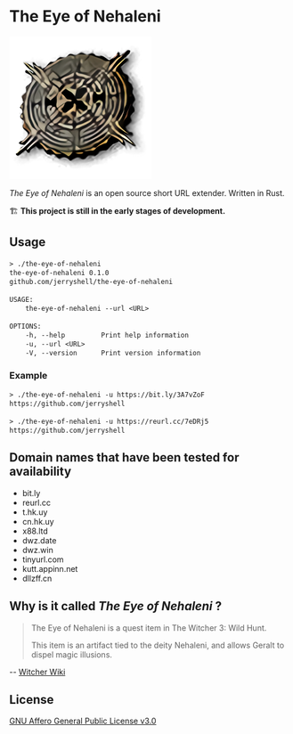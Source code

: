 # The Eye of Nehaleni

![logo](./logo.png)

*The Eye of Nehaleni* is an open source short URL extender. Written in Rust.

🏗 **This project is still in the early stages of development.**

## Usage

```
> ./the-eye-of-nehaleni
the-eye-of-nehaleni 0.1.0
github.com/jerryshell/the-eye-of-nehaleni

USAGE:
    the-eye-of-nehaleni --url <URL>

OPTIONS:
    -h, --help         Print help information
    -u, --url <URL>    
    -V, --version      Print version information
```

### Example

```
> ./the-eye-of-nehaleni -u https://bit.ly/3A7vZoF
https://github.com/jerryshell

> ./the-eye-of-nehaleni -u https://reurl.cc/7eDRj5                      
https://github.com/jerryshell
```

## Domain names that have been tested for availability

* bit.ly
* reurl.cc
* t.hk.uy
* cn.hk.uy
* x88.ltd
* dwz.date
* dwz.win
* tinyurl.com
* kutt.appinn.net
* dllzff.cn

## Why is it called *The Eye of Nehaleni* ?

> The Eye of Nehaleni is a quest item in The Witcher 3: Wild Hunt.
> 
> This item is an artifact tied to the deity Nehaleni, and allows Geralt to dispel magic illusions.

-- [Witcher Wiki](https://witcher.fandom.com/wiki/The_Eye_of_Nehaleni)


## License

[GNU Affero General Public License v3.0](https://choosealicense.com/licenses/agpl-3.0/)
